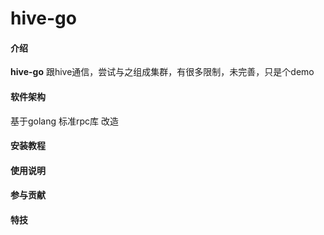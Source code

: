 # hive-go

#### 介绍
**hive-go**
跟hive通信，尝试与之组成集群，有很多限制，未完善，只是个demo

#### 软件架构
基于golang 标准rpc库 改造

#### 安装教程

#### 使用说明

#### 参与贡献

#### 特技
